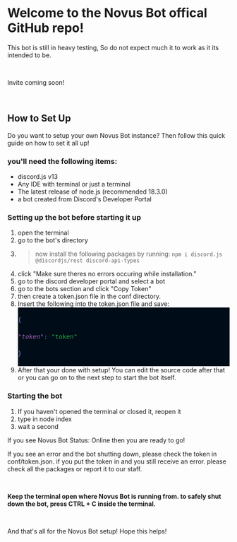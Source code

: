 <h1>Welcome to the Novus Bot offical GitHub repo!</h1>
<p>This bot is still in heavy testing, So do not expect much it to work as it its intended to be.</p>
<p>&nbsp;</p>
<p>Invite coming soon!</p>
<p>&nbsp;</p>
<h2>How to Set Up</h2>
<p>Do you want to setup your own Novus Bot instance? Then follow this quick guide on how to set it all up!</p>
<h3>you'll need the following items:</h3>
<ul>
<li>discord.js v13</li>
<li>Any IDE with terminal or just a terminal</li>
<li>The latest release of node.js (recommended 18.3.0)</li>
<li>a bot created from Discord's Developer Portal</li>
</ul>
<h3>Setting up the bot before starting it up</h3>
<ol>
<li>open the terminal</li>
<li>go to the bot's directory</li>
<li>
<blockquote>now install the following packages by running: <code>npm i discord.js @discordjs/rest discord-api-types</code></blockquote>
</li>
<li>click "Make sure theres no errors occuring while installation."</li>
<li>go to the discord developer portal and select a bot</li>
<li>go to the bots section and click "Copy Token"</li>
<li>then create a token.json file in the conf directory.</li>
<li>Insert the following into the token.json file and save:
<div style="color: #6688cc; background-color: #000c18; font-family: 'Droid Sans Mono', 'monospace', monospace; font-weight: normal; font-size: 14px; line-height: 19px; white-space: pre;" data-darkreader-inline-color="" data-darkreader-inline-bgcolor="">
<div><span style="color: #6688cc;" data-darkreader-inline-color="">{</span></div>
<div><span style="color: #9966b8; font-style: italic;" data-darkreader-inline-color="">"token"</span><span style="color: #6688cc;" data-darkreader-inline-color="">: </span><span style="color: #22aa44;" data-darkreader-inline-color="">"token"</span></div>
<div><span style="color: #6688cc;" data-darkreader-inline-color="">}</span></div>
</div>
</li>
<li>After that your done with setup! You can edit the source code after that or you can go on to the next step to start the bot itself.</li>
</ol>
<h3>Starting the bot</h3>
<ol>
<li>If you haven't opened the terminal or closed it, reopen it</li>
<li>type in node index</li>
<li>wait a second</li>
</ol>
<p>If you see Novus Bot Status: Online then you are ready to go!</p>
<p>If you see an error and the bot shutting down, please check the token in conf/token.json. if you put the token in and you still receive an error. please check all the packages or report it to our staff.</p>
<p>&nbsp;</p>
<p><strong>Keep the terminal open where Novus Bot is running from. to safely shut down the bot, press CTRL + C inside the terminal.</strong></p>
<p>&nbsp;</p>
<p>And that's all for the Novus Bot setup! Hope this helps!</p>
